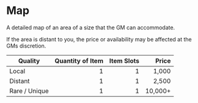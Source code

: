 # Map

A detailed map of an area of a size that the GM can accommodate.

If the area is distant to you, the price or availability may be affected at the GMs discretion.

| Quality       | Quantity of Item | Item Slots |   Price |
| ------------- | ---------------: | ---------: | ------: |
| Local         |                1 |          1 |   1,000 |
| Distant       |                1 |          1 |   2,500 |
| Rare / Unique |                1 |          1 | 10,000+ |

